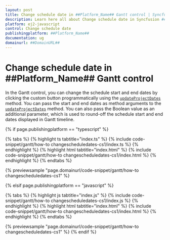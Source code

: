 ```yaml
---
layout: post
title: Change schedule date in ##Platform_Name## Gantt control | Syncfusion
description: Learn here all about Change schedule date in Syncfusion ##Platform_Name## Gantt control of Syncfusion Essential JS 2 and more.
platform: ej2-javascript
control: Change schedule date 
publishingplatform: ##Platform_Name##
documentation: ug
domainurl: ##DomainURL##
---
```


# Change schedule date in ##Platform_Name## Gantt control

In the Gantt control, you can change the schedule start and end dates by clicking the custom button programmatically using the [`updateProjectDates`](../../api/gantt/#updateprojectdates) method. You can pass the start and end dates as method arguments to the [`updateProjectDates`](../../api/gantt/#updateprojectdates) method. You can also pass the Boolean value as an additional parameter, which is used to round-off the schedule start and end dates displayed in Gantt timeline.

{% if page.publishingplatform == "typescript" %}

 {% tabs %}
{% highlight ts tabtitle="index.ts" %}
{% include code-snippet/gantt/how-to changescheduledates-cs1/index.ts %}
{% endhighlight %}
{% highlight html tabtitle="index.html" %}
{% include code-snippet/gantt/how-to changescheduledates-cs1/index.html %}
{% endhighlight %}
{% endtabs %}
        
{% previewsample "page.domainurl/code-snippet/gantt/how-to changescheduledates-cs1" %}

{% elsif page.publishingplatform == "javascript" %}

{% tabs %}
{% highlight js tabtitle="index.js" %}
{% include code-snippet/gantt/how-to changescheduledates-cs1/index.js %}
{% endhighlight %}
{% highlight html tabtitle="index.html" %}
{% include code-snippet/gantt/how-to changescheduledates-cs1/index.html %}
{% endhighlight %}
{% endtabs %}

{% previewsample "page.domainurl/code-snippet/gantt/how-to changescheduledates-cs1" %}
{% endif %}
